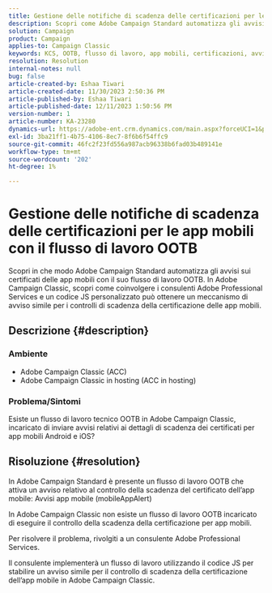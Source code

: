 ```yaml
---
title: Gestione delle notifiche di scadenza delle certificazioni per le app mobili con il flusso di lavoro OOTB
description: Scopri come Adobe Campaign Standard automatizza gli avvisi relativi ai certificati delle app mobili.
solution: Campaign
product: Campaign
applies-to: Campaign Classic
keywords: KCS, OOTB, flusso di lavoro, app mobili, certificazioni, avvisi sulle app mobili, risoluzione dei problemi, scadenza, scadenza, notifiche
resolution: Resolution
internal-notes: null
bug: false
article-created-by: Eshaa Tiwari
article-created-date: 11/30/2023 2:50:36 PM
article-published-by: Eshaa Tiwari
article-published-date: 12/11/2023 1:50:56 PM
version-number: 1
article-number: KA-23280
dynamics-url: https://adobe-ent.crm.dynamics.com/main.aspx?forceUCI=1&pagetype=entityrecord&etn=knowledgearticle&id=0eb138cc-8f8f-ee11-8179-6045bd006b3d
exl-id: 3ba21ff1-4b75-4106-8ec7-8f6b6f54ffc9
source-git-commit: 46fc2f23fd556a987acb96338b6fad03b489141e
workflow-type: tm+mt
source-wordcount: '202'
ht-degree: 1%

---
```


# Gestione delle notifiche di scadenza delle certificazioni per le app mobili con il flusso di lavoro OOTB


Scopri in che modo Adobe Campaign Standard automatizza gli avvisi sui certificati delle app mobili con il suo flusso di lavoro OOTB. In Adobe Campaign Classic, scopri come coinvolgere i consulenti Adobe Professional Services e un codice JS personalizzato può ottenere un meccanismo di avviso simile per i controlli di scadenza della certificazione delle app mobili.

## Descrizione {#description}


### Ambiente

- Adobe Campaign Classic (ACC)
- Adobe Campaign Classic in hosting (ACC in hosting)


### Problema/Sintomi

Esiste un flusso di lavoro tecnico OOTB in Adobe Campaign Classic, incaricato di inviare avvisi relativi ai dettagli di scadenza dei certificati per app mobili Android e iOS?




## Risoluzione {#resolution}


In Adobe Campaign Standard è presente un flusso di lavoro OOTB che attiva un avviso relativo al controllo della scadenza del certificato dell’app mobile: Avvisi app mobile (mobileAppAlert)

In Adobe Campaign Classic non esiste un flusso di lavoro OOTB incaricato di eseguire il controllo della scadenza della certificazione per app mobili.

Per risolvere il problema, rivolgiti a un consulente Adobe Professional Services.

Il consulente implementerà un flusso di lavoro utilizzando il codice JS per stabilire un avviso simile per il controllo di scadenza della certificazione dell’app mobile in Adobe Campaign Classic.
